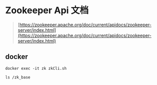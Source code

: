 # Zookeeper Api 文档
> [https://zookeeper.apache.org/doc/current/apidocs/zookeeper-server/index.html](https://zookeeper.apache.org/doc/current/apidocs/zookeeper-server/index.html)

## docker

`docker exec -it zk zkCli.sh`

`ls /zk_base`
